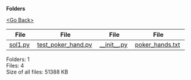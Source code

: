 **Folders**

[&lt;Go Back&gt;](../right.html)

<table><thead><tr class="header"><th><strong>File</strong></th><th><strong>File</strong></th><th><strong>File</strong></th><th><strong>File</strong></th></tr></thead><tbody><tr class="odd"><td><a href="sol1.py">sol1.py</a> </td><td><a href="test_poker_hand.py">test_poker_hand.py</a> </td><td><a href="__init__.py">__init__.py</a> </td><td><a href="poker_hands.txt">poker_hands.txt</a> </td></tr></tbody></table>

Folders: 1  
Files: 4  
Size of all files: 51388 KB
